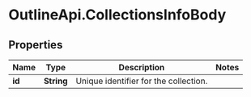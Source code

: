 # OutlineApi.CollectionsInfoBody

## Properties
Name | Type | Description | Notes
------------ | ------------- | ------------- | -------------
**id** | **String** | Unique identifier for the collection. | 
